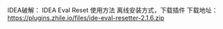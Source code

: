 IDEA破解：
IDEA Eval Reset 使用方法
离线安装方式，下载插件
下载地址：https://plugins.zhile.io/files/ide-eval-resetter-2.1.6.zip